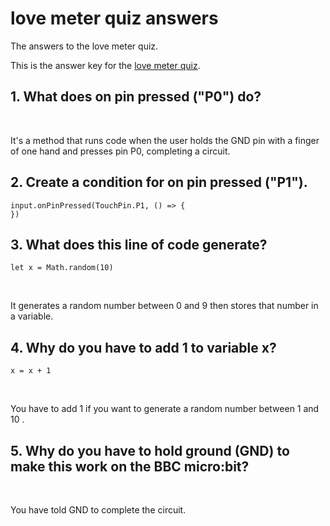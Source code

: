 # love meter quiz answers

The answers to the love meter quiz.

This is the answer key for the [love meter quiz](/microbit/lessons/love-meter/quiz).

## 1. What does on pin pressed ("P0") do?

<br/>

It's a method that runs code when the user holds the GND pin with a finger of one hand and presses pin P0, completing a circuit.

## 2. Create a condition for on pin pressed ("P1").

```
input.onPinPressed(TouchPin.P1, () => {
})
```

## 3. What does this line of code generate?

```
let x = Math.random(10)
```

<br/>

It generates a random number between 0 and 9 then stores that number in a variable.

## 4. Why do you have to add 1 to variable x?

```
x = x + 1
```

<br/>

You have to add 1 if you want to generate a random number between 1 and 10 .

## 5. Why do you have to hold ground (GND) to make this work on the BBC micro:bit?

<br/>

You have told GND to complete the circuit.

